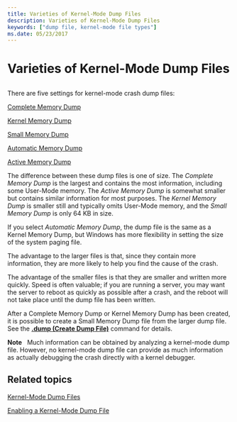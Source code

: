 ```yaml
---
title: Varieties of Kernel-Mode Dump Files
description: Varieties of Kernel-Mode Dump Files
keywords: ["dump file, kernel-mode file types"]
ms.date: 05/23/2017
---
```


# Varieties of Kernel-Mode Dump Files


## <span id="ddk_varieties_of_kernel_mode_dump_files_dbg"></span><span id="DDK_VARIETIES_OF_KERNEL_MODE_DUMP_FILES_DBG"></span>


There are five settings for kernel-mode crash dump files:

[Complete Memory Dump](complete-memory-dump.md)

[Kernel Memory Dump](kernel-memory-dump.md)

[Small Memory Dump](small-memory-dump.md)

[Automatic Memory Dump](automatic-memory-dump.md)

[Active Memory Dump](active-memory-dump.md)

The difference between these dump files is one of size. The *Complete Memory Dump* is the largest and contains the most information, including some User-Mode memory. The *Active Memory Dump* is somewhat smaller but contains similar information for most purposes.  The *Kernel Memory Dump* is smaller still and typically omits User-Mode memory, and the *Small Memory Dump* is only 64 KB in size.

If you select *Automatic Memory Dump*, the dump file is the same as a Kernel Memory Dump, but Windows has more flexibility in setting the size of the system paging file.

The advantage to the larger files is that, since they contain more information, they are more likely to help you find the cause of the crash.

The advantage of the smaller files is that they are smaller and written more quickly. Speed is often valuable; if you are running a server, you may want the server to reboot as quickly as possible after a crash, and the reboot will not take place until the dump file has been written.

After a Complete Memory Dump or Kernel Memory Dump has been created, it is possible to create a Small Memory Dump file from the larger dump file. See the [**.dump (Create Dump File)**](-dump--create-dump-file-.md) command for details.

**Note**   Much information can be obtained by analyzing a kernel-mode dump file. However, no kernel-mode dump file can provide as much information as actually debugging the crash directly with a kernel debugger.

 

## <span id="related_topics"></span>Related topics


[Kernel-Mode Dump Files](kernel-mode-dump-files.md)

[Enabling a Kernel-Mode Dump File](enabling-a-kernel-mode-dump-file.md)

 

 






